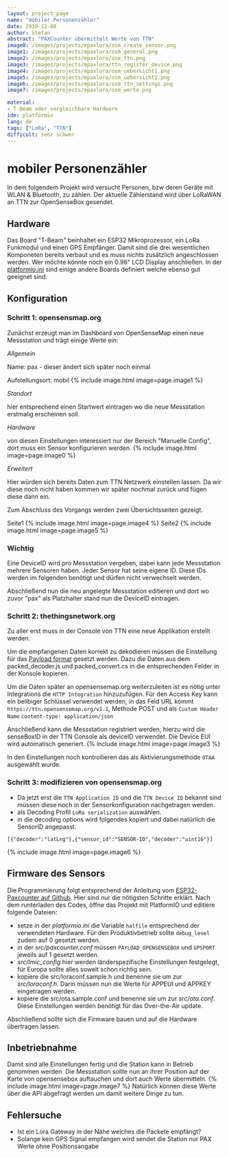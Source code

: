 ```yaml
---
layout: project_page
name: "mobiler Personenzähler"
date: 2019-12-08
author: Stefan
abstract: "PAXCounter übermittelt Werte von TTN"
image0: /images/projects/mpaxlora/osm_create_sensor.png
image1: /images/projects/mpaxlora/osm_general.png
image2: /images/projects/mpaxlora/osm_ttn.png
image3: /images/projects/mpaxlora/ttn_register_device.png
image4: /images/projects/mpaxlora/osm_uebersicht1.png
image5: /images/projects/mpaxlora/osm_uebersicht2.png
image6: /images/projects/mpaxlora/osm_ttn_settings.png
image7: /images/projects/mpaxlora/osm_werte.png

material:
- T-Beam oder vergleichbare Hardware
ide: platformio
lang: de
tags: ["LoRa", "TTN"]
difficult: sehr schwer
---
```

# mobiler Personenzähler
In dem folgendem Projekt wird versucht Personen, bzw deren Geräte mit WLAN & Bluetooth, zu zählen.
Der aktuelle Zählerstand wird über LoRaWAN an TTN zur OpenSenseBox gesendet. 

## Hardware
Das Board "T-Beam" beinhaltet ein ESP32 Mikroprozessor, ein LoRa Funkmodul und einen GPS Empfänger. Damit sind die drei wesentlichen Komponeten bereits verbaut und es muss nichts zusätzlich angeschlossen werden. Wer möchte könnte noch ein 0.96" LCD Display anschließen. 
In der [platformio.ini](https://github.com/cyberman54/ESP32-Paxcounter/blob/master/platformio.ini) sind einige andere Boards definiert welche ebenso gut geeignet sind.

## Konfiguration 

### Schritt 1: opensensmap.org 
Zunächst erzeugt man im Dashboard von OpenSenseMap einen neue Messstation und trägt einige Werte ein:

*Allgemein*

Name: pax - dieser ändert sich später noch einmal

Aufstellungsort: mobil
{% include image.html image=page.image1 %}

*Standort*

hier entsprechend einen Startwert eintragen wo die neue Messstation erstmalig erscheinen soll.

*Hardware*

von diesen Einstellungen interessiert nur der Bereich "Manuelle Config", dort muss ein Sensor konfigurieren werden.
{% include image.html image=page.image0 %}

*Erweitert*

Hier würden sich bereits Daten zum TTN Netzwerk einstellen lassen. Da wir diese noch nicht haben kommen wir später nochmal zurück und fügen diese dann ein.

Zum Abschluss des Vorgangs werden zwei Übersichtsseiten gezeigt.

Seite1
{% include image.html image=page.image4 %}
Seite2
{% include image.html image=page.image5 %}

<div class="panel panel-info">
  <div class="panel-heading">
    <h3 class="panel-title">Wichtig</h3>
  </div>
  <div class="panel-body">
Eine DeviceID wird pro Messstation vergeben, dabei kann jede Messstation mehrere Sensoren haben. Jeder Sensor hat seine eigene ID.
Diese IDs werden im folgenden benötigt und dürfen nicht verwechselt werden.
  </div>
</div>

Abschließend nun die neu angelegte Messstation editieren und dort wo zuvor "pax" als Platzhalter stand nun die DeviceID eintragen.


### Schritt 2: thethingsnetwork.org

Zu aller erst muss in der Console von TTN eine neue Applikation erstellt werden.

Um die empfangenen Daten korrekt zu dekodieren müssen die Einstellung für das [Payload format](https://github.com/cyberman54/ESP32-Paxcounter#payload-format) gesetzt werden. Dazu die Daten aus dem packed_decoder.js und packed_convert.cs in die entsprechenden Felder in der Konsole kopieren.

Um die Daten später an opensensemap.org weiterzuleiten ist es nötig unter Integrations die `HTTP Integration` hinzuzufügen. Für den Access Key kann ein belibiger Schlüssel verwendet werden, in das Feld URL kommt `https://ttn.opensensemap.org/v1.1`, Methode POST und als `Custom Header Name` `content-type: application/json`

Anschließend kann die Messstation registriert werden, hierzu wird die senseBoxID in der TTN Console als deviceID verwendet. Die Device EUI wird automatisch generiert.
{% include image.html image=page.image3 %}

In den Einstellungen noch kontrollieren das als Aktivierungsmethode `OTAA` ausgewählt wurde.

### Schritt 3: modifizieren von opensensmap.org 
- Da jetzt erst die `TTN Application ID` und die `TTN Device ID` bekannt sind müssen diese noch in der Sensorkonfiguration nachgetragen werden.
- als Decoding Profil `LoRa serialization` auswählen.
- in die decoding options wird folgendes kopiert und dabei natürlich die SensorID angepasst.

`[{"decoder":"latLng"},{"sensor_id":"SENSOR-ID","decoder":"uint16"}]`

{% include image.html image=page.image6 %}

## Firmware des Sensors
Die Programmierung folgt entsprechend der Anleitung vom [ESP32-Paxcounter auf Github](https://github.com/cyberman54/ESP32-Paxcounter#preparing). Hier sind nur die nötigsten Schritte erklärt. Nach dem runterladen des Codes, öffne das Projekt mit PlatformIO und editiere folgende Dateien:
- setze in der *platformio.ini* die Variable `halfile` entsprechend der verwendeten Hardware. Für den Produktivbetrieb sollte `debug_level` zudem auf 0 gesetzt werden. 
- in der *src/paxcounter.conf* müssen `PAYLOAD_OPENSENSEBOX` und `GPSPORT` jeweils auf 1 gesetzt werden.
- *src/lmic_config* hier werden länderspezifische Einstellungen festgelegt, für Europa sollte alles soweit schon richtig sein.
- kopiere die src/loraconf.sample.h und benenne sie um zur *src/loraconf.h*. Darin müssen nun die Werte für APPEUI und APPKEY eingetragen werden.
- kopiere die src/ota.sample.conf und benenne sie um zur *src/ota.conf*. Diese Einstellungen werden benötigt für das Over-the-Air update.

Abschließend sollte sich die Firmware bauen und auf die Hardware übertragen lassen.

## Inbetriebnahme

Damit sind alle Einstellungen fertig und die Station kann in Betrieb genommen werden.
Die Messstation sollte nun an ihrer Position auf der Karte von opensensebox auftauchen und dort auch Werte übermitteln.
{% include image.html image=page.image7 %}
Natürlich können diese Werte über die API abgefragt werden um damit weitere Dinge zu tun.

## Fehlersuche

- Ist ein Lora Gateway in der Nähe welches die Packete empfängt?
- Solange kein GPS Signal empfangen wird sendet die Station nur PAX Werte ohne Positionsangabe

